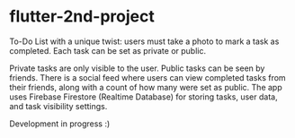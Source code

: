 # flutter-2nd-project
To-Do List with a unique twist: users must take a photo to mark a task as completed. Each task can be set as private or public.

Private tasks are only visible to the user.
Public tasks can be seen by friends.
There is a social feed where users can view completed tasks from their friends, along with a count of how many were set as public.
The app uses Firebase Firestore (Realtime Database) for storing tasks, user data, and task visibility settings.

Development in progress :)

